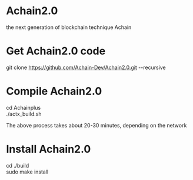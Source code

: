 # Achain2.0
the next generation of blockchain  technique Achain 

# Get Achain2.0 code
git clone https://github.com/Achain-Dev/Achain2.0.git --recursive

# Compile Achain2.0
cd Achainplus  
./actx_build.sh

The above process takes about 20-30 minutes, depending on the network

# Install Achain2.0
cd ./build  
sudo make install
